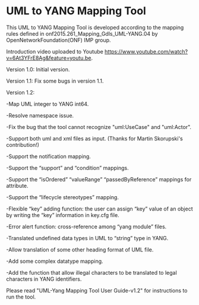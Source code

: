 # UML to YANG Mapping Tool
This UML to YANG Mapping Tool is developed according to the mapping rules defined in onf2015.261_Mapping_Gdls_UML-YANG.04 by OpenNetworkFoundation(ONF) IMP group.

Introduction video uploaded to Youtube https://www.youtube.com/watch?v=6At3YFrE8Ag&feature=youtu.be.

Version 1.0: Initial version.

Version 1.1: Fix some bugs in version 1.1.

Version 1.2:

-Map UML integer to YANG int64.

-Resolve namespace issue.

-Fix the bug that the tool cannot recognize "uml:UseCase" and "uml:Actor".

-Support both uml and xml files as input. (Thanks for Martin Skorupski's contribution!) 

-Support the notification mapping.

-Support the “support” and “condition” mappings.

-Support the “isOrdered” “valueRange” “passedByReference” mappings for attribute.

-Support the “lifecycle stereotypes” mapping.

-Flexible “key” adding function: the user can assign “key” value of an object by writing the “key” information in key.cfg file.

-Error alert function: cross-reference among “yang module” files. 

-Translated undefined data types in UML to “string” type in YANG.

-Allow translation of some other heading format of UML file.

-Add some complex datatype mapping.

-Add the function that allow illegal characters to be translated to legal characters in YANG identifiers.

Please read "UML-Yang Mapping Tool User Guide-v1.2" for instructions to run the tool.
